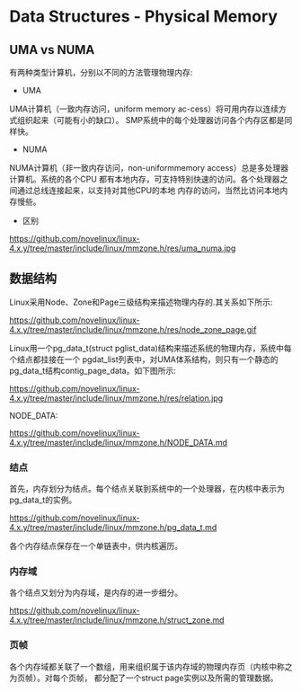Data Structures - Physical Memory
========================================

UMA vs NUMA
----------------------------------------

有两种类型计算机，分别以不同的方法管理物理内存:

* UMA

UMA计算机（一致内存访问，uniform memory ac-cess）将可用内存以连续方式组织起来（可能有小的缺口）。
SMP系统中的每个处理器访问各个内存区都是同样快。

* NUMA

NUMA计算机（非一致内存访问，non-uniformmemory access）总是多处理器计算机。系统的各个CPU
都有本地内存，可支持特别快速的访问。各个处理器之间通过总线连接起来，以支持对其他CPU的本地
内存的访问，当然比访问本地内存慢些。

* 区别

https://github.com/novelinux/linux-4.x.y/tree/master/include/linux/mmzone.h/res/uma_numa.jpg

数据结构
----------------------------------------

Linux采用Node、Zone和Page三级结构来描述物理内存的.其关系如下所示:

https://github.com/novelinux/linux-4.x.y/tree/master/include/linux/mmzone.h/res/node_zone_page.gif

Linux用一个pg_data_t(struct pglist_data)结构来描述系统的物理内存，系统中每个结点都挂接在一个
pgdat_list列表中，对UMA体系结构，则只有一个静态的pg_data_t结构contig_page_data。如下图所示:

https://github.com/novelinux/linux-4.x.y/tree/master/include/linux/mmzone.h/res/relation.jpg

NODE_DATA:

https://github.com/novelinux/linux-4.x.y/tree/master/include/linux/mmzone.h/NODE_DATA.md

### 结点

首先，内存划分为结点。每个结点关联到系统中的一个处理器，在内核中表示为pg_data_t的实例。

https://github.com/novelinux/linux-4.x.y/tree/master/include/linux/mmzone.h/pg_data_t.md

各个内存结点保存在一个单链表中，供内核遍历。

### 内存域

各个结点又划分为内存域，是内存的进一步细分。

https://github.com/novelinux/linux-4.x.y/tree/master/include/linux/mmzone.h/struct_zone.md

### 页帧

各个内存域都关联了一个数组，用来组织属于该内存域的物理内存页（内核中称之为页帧）。对每个页帧，
都分配了一个struct page实例以及所需的管理数据。
